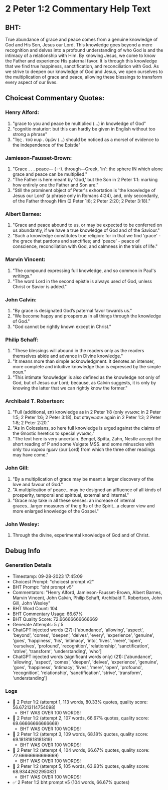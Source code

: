 # 2 Peter 1:2 Commentary Help Text

## BHT:
True abundance of grace and peace comes from a genuine knowledge of God and His Son, Jesus our Lord. This knowledge goes beyond a mere recognition and delves into a profound understanding of who God is and the intimacy of a relationship with Him. By knowing Jesus, we come to know the Father and experience His paternal favor. It is through this knowledge that we find true happiness, sanctification, and reconciliation with God. As we strive to deepen our knowledge of God and Jesus, we open ourselves to the multiplication of grace and peace, allowing these blessings to transform every aspect of our lives.

## Choicest Commentary Quotes:
### Henry Alford:
1. "grace to you and peace be multiplied (...) in knowledge of God" 
2. "cognitio maturior: but this can hardly be given in English without too strong a phrase"
3. "Ἰης . τοῦ κυρ . ὑμῶν (...) should be noticed as a morsel of evidence to the independence of the Epistle"

### Jamieson-Fausset-Brown:
1. "Grace . . . peace— ( :-). through—Greek, 'in': the sphere IN which alone grace and peace can be multiplied."
2. "The Father is here meant by 'God,' but the Son in 2 Peter 1:1: marking how entirely one the Father and Son are."
3. "Still the prominent object of Peter's exhortation is 'the knowledge of Jesus our Lord' (a phrase only in Romans 4:24), and, only secondarily, of the Father through Him (2 Peter 1:8; 2 Peter 2:20; 2 Peter 3:18)."

### Albert Barnes:
1. "Grace and peace abound to us, or may be expected to be conferred on us abundantly, if we have a true knowledge of God and of the Saviour."
2. "Such a knowledge constitutes true religion: for in that we find 'grace' - the grace that pardons and sanctifies; and 'peace' - peace of conscience, reconciliation with God, and calmness in the trials of life."


### Marvin Vincent:
1. "The compound expressing full knowledge, and so common in Paul's writings."
2. "The word Lord in the second epistle is always used of God, unless Christ or Savior is added."

### John Calvin:
1. "By grace is designated God’s paternal favor towards us."
2. "We become happy and prosperous in all things through the knowledge of God."
3. "God cannot be rightly known except in Christ."

### Philip Schaff:
1. "These blessings will abound in the readers only as the readers themselves abide and advance in Divine knowledge."
2. "It means more than simple acknowledgment. It denotes an intenser, more complete and intuitive knowledge than is expressed by the simple noun."
3. "This intimate ‘knowledge’ is also defined as the knowledge not only of God, but of Jesus our Lord; because, as Calvin suggests, it is only by knowing the latter that we can rightly know the former."

### Archibald T. Robertson:
1. "Full (additional, επ) knowledge as in 2 Peter 1:8 (only γνωσις in 2 Peter 1:5; 2 Peter 1:6; 2 Peter 3:18), but επιγνωσιν again in 2 Peter 1:3; 2 Peter 1:8; 2 Peter 2:20."
2. "As in Colossians, so here full knowledge is urged against the claims of the Gnostic heretics to special γνωσις."
3. "The text here is very uncertain. Bengel, Spitta, Zahn, Nestle accept the short reading of P and some Vulgate MSS. and some minuscles with only του κυριου ημων (our Lord) from which the three other readings may have come."

### John Gill:
1. "By a multiplication of grace may be meant a larger discovery of the love and favour of God."
2. "A multiplication of peace...may be designed an affluence of all kinds of prosperity, temporal and spiritual, external and internal."
3. "Grace may take in all these senses: an increase of internal graces...larger measures of the gifts of the Spirit...a clearer view and more enlarged knowledge of the Gospel."

### John Wesley:
1. Through the divine, experimental knowledge of God and of Christ.


## Debug Info
### Generation Details
- Timestamp: 09-28-2023 17:45:09
- Choicest Prompt: "choicest prompt v2"
- BHT Prompt: "bht prompt v5"
- Commentators: "Henry Alford, Jamieson-Fausset-Brown, Albert Barnes, Marvin Vincent, John Calvin, Philip Schaff, Archibald T. Robertson, John Gill, John Wesley"
- BHT Word Count: 104
- BHT Commentary Usage: 66.67%
- BHT Quality Score: 72.66666666666669
- Generate Attempts: 5 / 5
- ChatGPT injected words (27):
	['abundance', 'allowing', 'aspect', 'beyond', 'comes', 'deepen', 'delves', 'every', 'experience', 'genuine', 'goes', 'happiness', 'his', 'intimacy', 'into', 'lives', 'mere', 'open', 'ourselves', 'profound', 'recognition', 'relationship', 'sanctification', 'strive', 'transform', 'understanding', 'who']
- ChatGPT injected words (significant words only) (21):
	['abundance', 'allowing', 'aspect', 'comes', 'deepen', 'delves', 'experience', 'genuine', 'goes', 'happiness', 'intimacy', 'lives', 'mere', 'open', 'profound', 'recognition', 'relationship', 'sanctification', 'strive', 'transform', 'understanding']

### Logs
- 🔄 2 Peter 1:2 (attempt 1, 113 words, 80.33% quotes, quality score: 56.67213114754098) 
	- BHT WAS OVER 100 WORDS!
- 🔄 2 Peter 1:2 (attempt 2, 107 words, 66.67% quotes, quality score: 69.66666666666669) 
	- BHT WAS OVER 100 WORDS!
- 🔄 2 Peter 1:2 (attempt 3, 109 words, 68.18% quotes, quality score: 69.18181818181819) 
	- BHT WAS OVER 100 WORDS!
- 🔄 2 Peter 1:2 (attempt 4, 104 words, 66.67% quotes, quality score: 72.66666666666669) 
	- BHT WAS OVER 100 WORDS!
- 🔄 2 Peter 1:2 (attempt 5, 105 words, 63.93% quotes, quality score: 68.9344262295082) 
	- BHT WAS OVER 100 WORDS!
- ✅ 2 Peter 1:2 bht prompt v5 (104 words, 66.67% quotes)